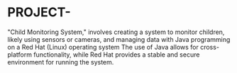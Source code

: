 # PROJECT-
"Child Monitoring System," involves creating a system to monitor children, likely using sensors or cameras, and managing data with Java programming on a Red Hat (Linux) operating system The use of Java allows for cross-platform functionality, while Red Hat provides a stable and secure environment for running the system.

